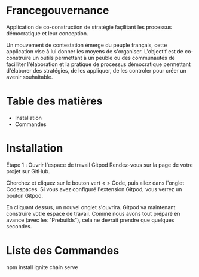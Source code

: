 # Francegouvernance
  Application de co-construction de stratégie façilitant les processus démocratique et leur conception.

Un mouvement de contestation émerge du peuple français, cette application vise à lui donner les moyens de s'organiser. L'objectif est de co-construire un outils permettant à un peuble ou des communautés de facilliter l'élaboration et la pratique de processus démocratique permettant d'élaborer des stratégies, de les appliquer, de les controler pour créer un avenir souhaitable.

# Table des matières
-  Installation
-  Commandes

# Installation
Étape 1 : Ouvrir l'espace de travail Gitpod
Rendez-vous sur la page de votre projet sur GitHub.

Cherchez et cliquez sur le bouton vert < > Code, puis allez dans l'onglet Codespaces. Si vous avez configuré l'extension Gitpod, vous verrez un bouton Gitpod.

En cliquant dessus, un nouvel onglet s'ouvrira. Gitpod va maintenant construire votre espace de travail. Comme nous avons tout préparé en avance (avec les "Prebuilds"), cela ne devrait prendre que quelques secondes.

# Liste des Commandes
   npm install
   ignite chain serve


